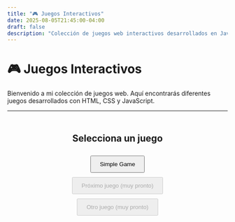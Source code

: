 ```yaml
---
title: "🎮 Juegos Interactivos"
date: 2025-08-05T21:45:00-04:00
draft: false
description: "Colección de juegos web interactivos desarrollados en JavaScript - Color Chain Reaction"
---
```


# 🎮 Juegos Interactivos

Bienvenido a mi colección de juegos web. Aquí encontrarás diferentes juegos desarrollados con HTML, CSS y JavaScript.

---
<style>
#game-menu {
    display: flex;
    flex-direction: column;
    align-items: center;
    gap: 10px;
    margin: 20px 0;
}

#game-menu button {
    padding: 10px 20px;
    cursor: pointer;
}
</style>

<div id="game-menu">
  <h2>Selecciona un juego</h2>
  <button id="start-simple-game">Simple Game</button>
  <button disabled>Próximo juego (muy pronto)</button>
  <button disabled>Otro juego (muy pronto)</button>
</div>

<div id="color-chain-game" style="display:none;">
<h2>Simple Game</h2>
<p>Un juego de puzzle donde debes hacer que todos los cuadrados tengan el mismo color mediante reacciones en cadena.</p>
<h3>🎯 Cómo jugar:</h3>
<ol>
  <li>Haz clic en cualquier cuadrado del tablero 10x10</li>
  <li>El cuadrado cambiará al <strong>próximo color</strong> de la cola</li>
  <li>Todos los cuadrados adyacentes del mismo color también cambiarán</li>
  <li>Puedes ver los <strong>próximos 2 colores</strong> para planificar tu estrategia</li>
  <li>El objetivo es hacer que todo el tablero sea del mismo color</li>
  <li><strong>🎵 Activa la música</strong> para una experiencia más inmersiva</li>
  <li>¡Hazlo en el menor tiempo posible!</li>
</ol>

    <div id="game-container">
        <div id="game-header">
            <div id="timer">⏱️ Tiempo: 00:00</div>
            <div id="next-colors">
                <span>Próximos colores:</span>
                <div id="color-queue">
                    <div class="next-color" id="next-color-1"></div>
                    <div class="next-color" id="next-color-2"></div>
                </div>
            </div>
            <div id="audio-controls">
                <button id="audio-toggle" onclick="toggleAudio()">🎵 Reproducir música</button>
                <input type="range" id="volume-slider" min="0" max="100" value="50" onchange="changeVolume(this.value)">
            </div>
            <button id="reset-btn" onclick="resetGame()">🔄 Jugar de nuevo</button>
        </div>
        <div id="game-board"></div>
        <div id="game-status"></div>
    </div>

<style>
#color-chain-game {
    max-width: 600px;
    margin: 20px auto;
    text-align: center;
    font-family: 'Segoe UI', Tahoma, Geneva, Verdana, sans-serif;
}

#game-header {
    display: flex;
    justify-content: space-between;
    align-items: center;
    margin-bottom: 20px;
    padding: 15px;
    background: linear-gradient(135deg, #667eea 0%, #764ba2 100%);
    color: white;
    border-radius: 10px;
    box-shadow: 0 4px 6px rgba(0,0,0,0.1);
}

#next-colors {
    display: flex;
    flex-direction: column;
    align-items: center;
    gap: 8px;
}

#next-colors span {
    font-size: 0.9em;
    font-weight: bold;
}

#color-queue {
    display: flex;
    gap: 8px;
}

.next-color {
    width: 30px;
    height: 30px;
    border-radius: 6px;
    border: 2px solid rgba(255,255,255,0.3);
    box-shadow: 0 2px 4px rgba(0,0,0,0.2);
    transition: all 0.3s ease;
}

.next-color.red {
    background: linear-gradient(135deg, #ff6b6b, #ee5a52);
}

.next-color.green {
    background: linear-gradient(135deg, #51cf66, #40c057);
}

.next-color.blue {
    background: linear-gradient(135deg, #339af0, #228be6);
}

#audio-controls {
    display: flex;
    flex-direction: column;
    align-items: center;
    gap: 10px;
    padding: 15px;
    background: rgba(255, 255, 255, 0.1);
    border-radius: 10px;
    backdrop-filter: blur(10px);
}

#audio-toggle {
    background: rgba(255,255,255,0.2);
    border: 2px solid rgba(255,255,255,0.3);
    color: white;
    padding: 8px 15px;
    border-radius: 20px;
    cursor: pointer;
    font-size: 0.9em;
    font-weight: bold;
    transition: all 0.3s ease;
}

#audio-toggle:hover {
    background: rgba(255,255,255,0.3);
    transform: translateY(-1px);
}

#audio-toggle.playing {
    background: rgba(76, 175, 80, 0.3);
    border-color: rgba(76, 175, 80, 0.5);
}

#audio-toggle.muted {
    background: rgba(244, 67, 54, 0.3);
    border-color: rgba(244, 67, 54, 0.5);
}

#volume-slider {
    width: 80px;
    height: 4px;
    background: rgba(255,255,255,0.3);
    border-radius: 2px;
    outline: none;
    cursor: pointer;
}

#volume-slider::-webkit-slider-thumb {
    appearance: none;
    width: 16px;
    height: 16px;
    background: white;
    border-radius: 50%;
    cursor: pointer;
    box-shadow: 0 2px 4px rgba(0,0,0,0.2);
}

#volume-slider::-moz-range-thumb {
    width: 16px;
    height: 16px;
    background: white;
    border-radius: 50%;
    cursor: pointer;
    border: none;
    box-shadow: 0 2px 4px rgba(0,0,0,0.2);
}

#timer {
    font-size: 1.2em;
    font-weight: bold;
}

#reset-btn {
    background: rgba(255,255,255,0.2);
    border: 2px solid rgba(255,255,255,0.3);
    color: white;
    padding: 10px 20px;
    border-radius: 25px;
    cursor: pointer;
    font-size: 1em;
    font-weight: bold;
    transition: all 0.3s ease;
}

#reset-btn:hover {
    background: rgba(255,255,255,0.3);
    transform: translateY(-2px);
    box-shadow: 0 4px 8px rgba(0,0,0,0.2);
}

#game-board {
    display: grid;
    grid-template-columns: repeat(10, 1fr);
    gap: 2px;
    background: #2c3e50;
    padding: 10px;
    border-radius: 10px;
    box-shadow: 0 6px 12px rgba(0,0,0,0.15);
    max-width: 500px;
    margin: 0 auto;
}

.game-cell {
    aspect-ratio: 1;
    border: none;
    cursor: pointer;
    border-radius: 4px;
    transition: all 0.2s ease;
    position: relative;
    overflow: hidden;
}

.game-cell:hover {
    transform: scale(0.95);
    box-shadow: 0 2px 4px rgba(0,0,0,0.3);
}

.game-cell.red {
    background: linear-gradient(135deg, #ff6b6b, #ee5a52);
}

.game-cell.green {
    background: linear-gradient(135deg, #51cf66, #40c057);
}

.game-cell.blue {
    background: linear-gradient(135deg, #339af0, #228be6);
}

.game-cell:active {
    transform: scale(0.9);
}

#game-status {
    margin-top: 20px;
    padding: 15px;
    border-radius: 10px;
    font-weight: bold;
    font-size: 1.1em;
}

.status-playing {
    background: linear-gradient(135deg, #4facfe 0%, #00f2fe 100%);
    color: white;
}

.status-won {
    background: linear-gradient(135deg, #43e97b 0%, #38f9d7 100%);
    color: white;
    animation: celebration 0.6s ease-in-out;
}

@keyframes celebration {
    0%, 100% { transform: scale(1); }
    50% { transform: scale(1.05); }
}

@media (max-width: 600px) {
    #game-header {
        flex-direction: column;
        gap: 15px;
    }
    
    #next-colors {
        order: -1; /* Mover los próximos colores arriba en móvil */
    }
    
    #next-colors span {
        font-size: 0.8em;
    }
    
    .next-color {
        width: 25px;
        height: 25px;
    }
    
    #audio-controls {
        order: -2; /* Mover controles de audio al top en móvil */
    }
    
    #audio-toggle {
        font-size: 0.8em;
        padding: 6px 12px;
    }
    
    #volume-slider {
        width: 60px;
    }
    
    #game-board {
        max-width: 350px;
    }
}
</style>

<script>
class ColorChainGame {
    constructor() {
        this.board = [];
        this.colors = ['red', 'green', 'blue'];
        this.size = 10;
        this.gameStartTime = null;
        this.gameRunning = false;
        this.timerInterval = null;
        this.animationFrame = null;
        this.colorQueue = []; // Cola de próximos colores
        this.audioElement = null;
        this.audioEnabled = false;
        
        this.initGame();
        this.initAudio();
    }
    
    initAudio() {
        // Cargar archivo MP3 específico desde la carpeta static
        this.audioElement = new Audio('/audio/background-music.mp3');
        this.audioElement.loop = true;
        this.audioElement.volume = 0.5; // Volumen inicial del 50%
        
        console.log('Audio del juego inicializado: background-music.mp3');
    }
    
    stopAllAudio() {
        // Detener música
        if (this.audioElement) {
            this.audioElement.pause();
            this.audioElement.currentTime = 0;
        }
        
        this.audioEnabled = false;
        const button = document.getElementById('audio-toggle');
        button.classList.remove('playing');
        button.classList.add('muted');
    }
    
    initGame() {
        this.generateBoard();
        this.generateColorQueue();
        this.renderBoard();
        this.updateColorQueue();
        this.updateStatus("¡Haz clic en un cuadrado para comenzar!");
        this.resetTimer();
    }
    
    generateColorQueue() {
        // Generar una cola de 10 colores para tener siempre próximos colores disponibles
        this.colorQueue = [];
        for (let i = 0; i < 10; i++) {
            this.colorQueue.push(this.colors[Math.floor(Math.random() * this.colors.length)]);
        }
    }
    
    getNextColor() {
        // Obtener el primer color de la cola
        const nextColor = this.colorQueue.shift();
        // Agregar un nuevo color al final de la cola
        this.colorQueue.push(this.colors[Math.floor(Math.random() * this.colors.length)]);
        return nextColor;
    }
    
    updateColorQueue() {
        // Actualizar la visualización de los próximos 2 colores
        const nextColor1 = document.getElementById('next-color-1');
        const nextColor2 = document.getElementById('next-color-2');
        
        if (nextColor1 && nextColor2) {
            nextColor1.className = `next-color ${this.colorQueue[0]}`;
            nextColor2.className = `next-color ${this.colorQueue[1]}`;
        }
    }
    
    generateBoard() {
        this.board = [];
        for (let i = 0; i < this.size; i++) {
            this.board[i] = [];
            for (let j = 0; j < this.size; j++) {
                this.board[i][j] = this.colors[Math.floor(Math.random() * this.colors.length)];
            }
        }
    }
    
    renderBoard() {
        const gameBoard = document.getElementById('game-board');
        gameBoard.innerHTML = '';
        
        for (let i = 0; i < this.size; i++) {
            for (let j = 0; j < this.size; j++) {
                const cell = document.createElement('button');
                cell.className = `game-cell ${this.board[i][j]}`;
                cell.onclick = () => this.cellClick(i, j);
                gameBoard.appendChild(cell);
            }
        }
    }
    
    cellClick(row, col) {
        if (!this.gameRunning) {
            this.startGame();
        }
        
        const originalColor = this.board[row][col];
        const newColor = this.getNextColor(); // Usar el próximo color de la cola
        
        // Cambiar color del cuadrado clickeado y sus adyacentes del mismo color
        this.changeConnectedCells(row, col, originalColor, newColor);
        this.renderBoard();
        this.updateColorQueue(); // Actualizar la visualización de próximos colores
        
        if (this.checkWin()) {
            this.endGame(true);
        }
    }
    
    changeConnectedCells(row, col, originalColor, newColor) {
        if (row < 0 || row >= this.size || col < 0 || col >= this.size) return;
        if (this.board[row][col] !== originalColor) return;
        
        this.board[row][col] = newColor;
        
        // Cambiar células adyacentes (arriba, abajo, izquierda, derecha)
        this.changeConnectedCells(row - 1, col, originalColor, newColor);
        this.changeConnectedCells(row + 1, col, originalColor, newColor);
        this.changeConnectedCells(row, col - 1, originalColor, newColor);
        this.changeConnectedCells(row, col + 1, originalColor, newColor);
    }
    
    getRandomColor() {
        return this.colors[Math.floor(Math.random() * this.colors.length)];
    }
    
    checkWin() {
        const firstColor = this.board[0][0];
        for (let i = 0; i < this.size; i++) {
            for (let j = 0; j < this.size; j++) {
                if (this.board[i][j] !== firstColor) {
                    return false;
                }
            }
        }
        return true;
    }
    
    startGame() {
        this.gameRunning = true;
        this.gameStartTime = performance.now(); // Usar performance.now() para mayor precisión
        this.startTimer();
        this.updateStatus("🎮 ¡Juego en progreso! Haz que todos los cuadrados sean del mismo color.");
    }
    
    endGame(won) {
        this.gameRunning = false;
        this.stopTimer();
        
        if (won) {
            const timeElapsed = this.getTimeElapsed();
            this.updateStatus(`🎉 ¡Felicitaciones! Completaste el juego en ${timeElapsed}`, 'won');
        }
    }
    
    startTimer() {
        // Función recursiva para un cronómetro más preciso
        const updateClock = () => {
            if (this.gameRunning) {
                this.updateTimer();
                this.animationFrame = requestAnimationFrame(updateClock);
            }
        };
        updateClock();
        
        // Backup con setInterval cada segundo
        this.timerInterval = setInterval(() => {
            if (this.gameRunning) {
                this.updateTimer();
            }
        }, 1000);
    }
    
    stopTimer() {
        if (this.timerInterval) {
            clearInterval(this.timerInterval);
            this.timerInterval = null;
        }
        if (this.animationFrame) {
            cancelAnimationFrame(this.animationFrame);
            this.animationFrame = null;
        }
    }
    
    resetTimer() {
        this.stopTimer();
        this.gameStartTime = null;
        document.getElementById('timer').textContent = '⏱️ Tiempo: 00:00';
    }
    
    updateTimer() {
        const timeElapsed = this.getTimeElapsed();
        document.getElementById('timer').textContent = `⏱️ Tiempo: ${timeElapsed}`;
    }
    
    getTimeElapsed() {
        if (!this.gameStartTime) return '00:00';
        
        // Usar performance.now() para cálculo más preciso
        const elapsed = Math.floor((performance.now() - this.gameStartTime) / 1000);
        const minutes = Math.floor(elapsed / 60).toString().padStart(2, '0');
        const seconds = (elapsed % 60).toString().padStart(2, '0');
        return `${minutes}:${seconds}`;
    }
    
    updateStatus(message, type = 'playing') {
        const statusElement = document.getElementById('game-status');
        statusElement.textContent = message;
        statusElement.className = `status-${type}`;
    }
    
    reset() {
        this.gameRunning = false;
        this.stopTimer();
        this.gameStartTime = null;
        this.resetTimer();
        this.generateColorQueue(); // Regenerar cola de colores
        this.initGame();
    }
}

// Inicializar el juego cuando se carga la página
let game;

document.addEventListener('DOMContentLoaded', function() {
    const menu = document.getElementById('game-menu');
    const gameSection = document.getElementById('color-chain-game');
    const startButton = document.getElementById('start-simple-game');

    if (startButton) {
        startButton.addEventListener('click', () => {
            menu.style.display = 'none';
            gameSection.style.display = 'block';
            if (document.getElementById('game-board')) {
                game = new ColorChainGame();
            }
        });
    }
});

// Función global para controlar el audio
async function toggleAudio() {
    if (!game || !game.audioElement) return;
    
    const button = document.getElementById('audio-toggle');
    
    if (game.audioElement.paused) {
        // Reproducir música
        try {
            await game.audioElement.play();
            game.audioEnabled = true;
            button.textContent = '🔇 Pausar música';
            button.classList.remove('muted');
            button.classList.add('playing');
        } catch (error) {
            console.error('Error al reproducir audio:', error);
            alert('Error al reproducir la música. Asegúrate de que el archivo /audio/background-music.mp3 exista.');
        }
    } else {
        // Pausar música
        game.audioElement.pause();
        game.audioEnabled = false;
        button.textContent = '🎵 Reproducir música';
        button.classList.remove('playing');
        button.classList.add('muted');
    }
}

function changeVolume(value) {
    if (!game || !game.audioElement) return;
    
    // Volumen para música del juego
    game.audioElement.volume = value / 100; // Convertir a rango 0-1
}

function resetGame() {
    if (game) {
        game.reset();
    }
}
</script>
<h2>🏆 Puntuaciones y Récords</h2>
<p>¿Puedes completar el juego en menos de 2 minutos? ¡Comparte tu mejor tiempo en los comentarios!</p>

<h3>💡 Estrategias:</h3>
<ul>
  <li><strong>Planifica con anticipación</strong>: Observa los próximos 2 colores antes de hacer clic</li>
  <li><strong>Piensa en secuencias</strong>: ¿Cómo puedes usar los próximos colores de manera óptima?</li>
  <li><strong>Observa el tablero</strong>: Identifica grupos grandes del mismo color</li>
  <li><strong>Timing perfecto</strong>: A veces es mejor esperar un color específico de la cola</li>
  <li><strong>Combos efectivos</strong>: Planifica movimientos que afecten la mayor cantidad de cuadrados</li>
  <li><strong>No hay azar</strong>: Ahora cada movimiento es calculado, ¡usa la estrategia!</li>
</ul>

<p><em>¿Te gustó este juego? ¡Déjame saber en los comentarios si quieres que cree más juegos interactivos!</em></p>
</div>
